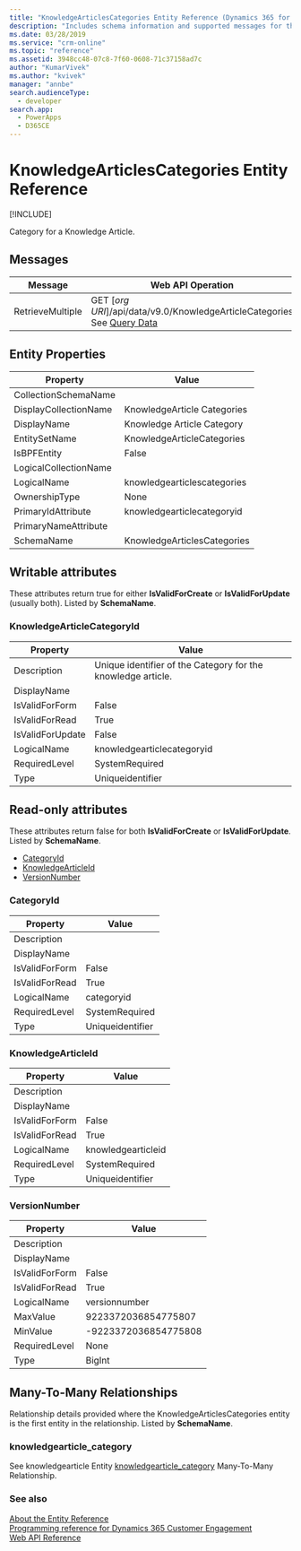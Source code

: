 ```yaml
---
title: "KnowledgeArticlesCategories Entity Reference (Dynamics 365 for Customer Engagement)| MicrosoftDocs"
description: "Includes schema information and supported messages for the KnowledgeArticlesCategories entity."
ms.date: 03/28/2019
ms.service: "crm-online"
ms.topic: "reference"
ms.assetid: 3948cc48-07c8-7f60-0608-71c37158ad7c
author: "KumarVivek"
ms.author: "kvivek"
manager: "annbe"
search.audienceType: 
  - developer
search.app: 
  - PowerApps
  - D365CE
---
```

# KnowledgeArticlesCategories Entity Reference

[!INCLUDE[](../../includes/cc_applies_to_update_9_0_0.md)]

Category for a Knowledge Article.


## Messages

|Message|Web API Operation|SDK Assembly|
|-|-|-|
|RetrieveMultiple|GET [*org URI*]/api/data/v9.0/KnowledgeArticleCategories<br />See [Query Data](/powerapps/developer/common-data-service/webapi/query-data-web-api)|<xref:Microsoft.Xrm.Sdk.Messages.RetrieveMultipleRequest> or <br /><xref:Microsoft.Xrm.Sdk.IOrganizationService.RetrieveMultiple*>|

## Entity Properties

|Property|Value|
|--------|-----|
|CollectionSchemaName||
|DisplayCollectionName|KnowledgeArticle Categories|
|DisplayName|Knowledge Article Category|
|EntitySetName|KnowledgeArticleCategories|
|IsBPFEntity|False|
|LogicalCollectionName||
|LogicalName|knowledgearticlescategories|
|OwnershipType|None|
|PrimaryIdAttribute|knowledgearticlecategoryid|
|PrimaryNameAttribute||
|SchemaName|KnowledgeArticlesCategories|

<a name="writable-attributes"></a>

## Writable attributes

These attributes return true for either **IsValidForCreate** or **IsValidForUpdate** (usually both). Listed by **SchemaName**.


### <a name="BKMK_KnowledgeArticleCategoryId"></a> KnowledgeArticleCategoryId

|Property|Value|
|--------|-----|
|Description|Unique identifier of the Category for the knowledge article.|
|DisplayName||
|IsValidForForm|False|
|IsValidForRead|True|
|IsValidForUpdate|False|
|LogicalName|knowledgearticlecategoryid|
|RequiredLevel|SystemRequired|
|Type|Uniqueidentifier|

<a name="read-only-attributes"></a>

## Read-only attributes

These attributes return false for both **IsValidForCreate** or **IsValidForUpdate**. Listed by **SchemaName**.

- [CategoryId](#BKMK_CategoryId)
- [KnowledgeArticleId](#BKMK_KnowledgeArticleId)
- [VersionNumber](#BKMK_VersionNumber)


### <a name="BKMK_CategoryId"></a> CategoryId

|Property|Value|
|--------|-----|
|Description||
|DisplayName||
|IsValidForForm|False|
|IsValidForRead|True|
|LogicalName|categoryid|
|RequiredLevel|SystemRequired|
|Type|Uniqueidentifier|


### <a name="BKMK_KnowledgeArticleId"></a> KnowledgeArticleId

|Property|Value|
|--------|-----|
|Description||
|DisplayName||
|IsValidForForm|False|
|IsValidForRead|True|
|LogicalName|knowledgearticleid|
|RequiredLevel|SystemRequired|
|Type|Uniqueidentifier|


### <a name="BKMK_VersionNumber"></a> VersionNumber

|Property|Value|
|--------|-----|
|Description||
|DisplayName||
|IsValidForForm|False|
|IsValidForRead|True|
|LogicalName|versionnumber|
|MaxValue|9223372036854775807|
|MinValue|-9223372036854775808|
|RequiredLevel|None|
|Type|BigInt|

<a name="manytomany"></a>

## Many-To-Many Relationships

Relationship details provided where the KnowledgeArticlesCategories entity is the first entity in the relationship. Listed by **SchemaName**.


### <a name="BKMK_knowledgearticle_category"></a> knowledgearticle_category

See knowledgearticle Entity [knowledgearticle_category](knowledgearticle.md#BKMK_knowledgearticle_category) Many-To-Many Relationship.

### See also

[About the Entity Reference](../about-entity-reference.md)<br />
[Programming reference for Dynamics 365 Customer Engagement](../programming-reference.md)<br />
[Web API Reference](/dynamics365/customer-engagement/web-api/about)<br />
<xref href="Microsoft.Dynamics.CRM.knowledgearticlescategories?text=knowledgearticlescategories EntityType" />